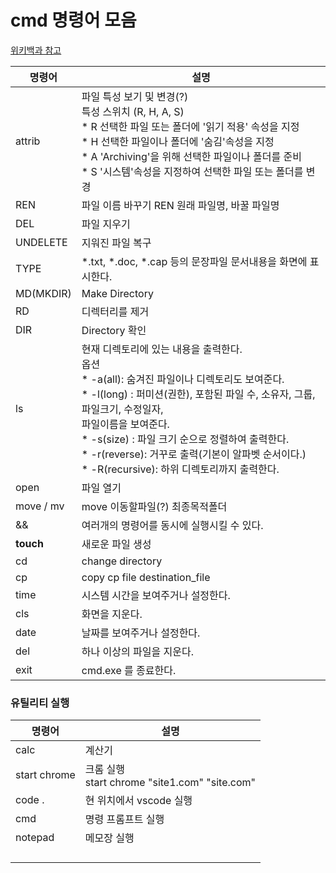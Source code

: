 # cmd 명령어 모음

[위키백과 참고](<https://ko.wikipedia.org/wiki/Cmd.exe>)

| 명령어    | 설명                                                         |
| --------- | ------------------------------------------------------------ |
| attrib    | 파일 특성 보기 및 변경(?)<br />특성 스위치 (R, H, A, S)<br />* R 선택한 파일 또는 폴더에 '읽기 적용' 속성을 지정<br />* H 선택한 파일이나 폴더에 '숨김'속성을 지정<br />* A 'Archiving'을 위해 선택한 파일이나 폴더를 준비<br />* S '시스템'속성을 지정하여 선택한 파일 또는 폴더를 변경 |
| REN       | 파일 이름 바꾸기 REN 원래 파일명, 바꿀 파일명                |
| DEL       | 파일 지우기                                                  |
| UNDELETE  | 지워진 파일 복구                                             |
| TYPE      | *.txt, *.doc, *.cap 등의 문장파일 문서내용을 화면에 표시한다. |
| MD(MKDIR) | Make Directory                                               |
| RD        | 디렉터리를 제거                                              |
| DIR       | Directory 확인                                               |
| ls        | 현재 디렉토리에 있는 내용을 출력한다.<br />옵션<br />* -a(all): 숨겨진 파일이나 디렉토리도 보여준다.<br />* -l(long) : 퍼미션(권한), 포함된 파일 수, 소유자, 그룹, 파일크기, 수정일자, <br />파일이름을 보여준다.<br />* -s(size) : 파일 크기 순으로 정렬하여 출력한다.<br />* -r(reverse): 거꾸로 출력(기본이 알파벳 순서이다.)<br />* -R(recursive): 하위 디렉토리까지 출력한다. |
| open      | 파일 열기                                                    |
| move / mv | move 이동할파일(?) 최종목적폴더                              |
| &&        | 여러개의 명령어를 동시에 실행시킬 수 있다.                   |
| **touch** | 새로운 파일 생성                                             |
| cd        | change directory                                             |
| cp        | copy cp file destination_file                                |
| time      | 시스템 시간을 보여주거나 설정한다.                           |
| cls       | 화면을 지운다.                                               |
| date      | 날짜를 보여주거나 설정한다.                                  |
| del       | 하나 이상의 파일을 지운다.                                   |
| exit      | cmd.exe 를 종료한다.                                         |

### 유틸리티 실행

| 명령어       | 설명                                                |
| ------------ | --------------------------------------------------- |
| calc         | 계산기                                              |
| start chrome | 크롬 실행 <br />start chrome "site1.com" "site.com" |
| code .       | 현 위치에서 vscode 실행                             |
| cmd          | 명령 프롬프트 실행                                  |
| notepad      | 메모장 실행                                         |
|              |                                                     |
|              |                                                     |
|              |                                                     |
|              |                                                     |

















































